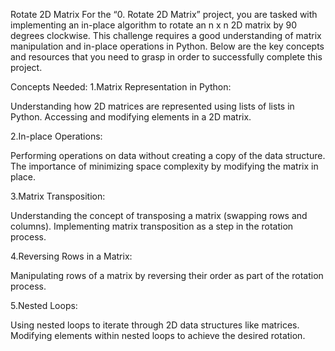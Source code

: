 Rotate 2D Matrix
For the “0. Rotate 2D Matrix” project, you are tasked with implementing an in-place algorithm to rotate an n x n 2D matrix by 90 degrees clockwise. This challenge requires a good understanding of matrix manipulation and in-place operations in Python. Below are the key concepts and resources that you need to grasp in order to successfully complete this project.

Concepts Needed:
1.Matrix Representation in Python:

Understanding how 2D matrices are represented using lists of lists in Python.
Accessing and modifying elements in a 2D matrix.

2.In-place Operations:

Performing operations on data without creating a copy of the data structure.
The importance of minimizing space complexity by modifying the matrix in place.

3.Matrix Transposition:

Understanding the concept of transposing a matrix (swapping rows and columns).
Implementing matrix transposition as a step in the rotation process.

4.Reversing Rows in a Matrix:

Manipulating rows of a matrix by reversing their order as part of the rotation process.

5.Nested Loops:

Using nested loops to iterate through 2D data structures like matrices.
Modifying elements within nested loops to achieve the desired rotation.
